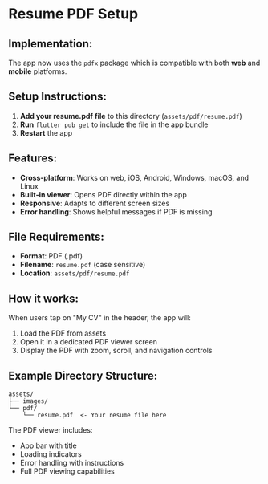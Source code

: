 # Resume PDF Setup

## Implementation:

The app now uses the `pdfx` package which is compatible with both **web** and **mobile** platforms.

## Setup Instructions:

1. **Add your resume.pdf file** to this directory (`assets/pdf/resume.pdf`)
2. **Run** `flutter pub get` to include the file in the app bundle
3. **Restart** the app

## Features:

- **Cross-platform**: Works on web, iOS, Android, Windows, macOS, and Linux
- **Built-in viewer**: Opens PDF directly within the app
- **Responsive**: Adapts to different screen sizes
- **Error handling**: Shows helpful messages if PDF is missing

## File Requirements:

- **Format**: PDF (.pdf)
- **Filename**: `resume.pdf` (case sensitive)
- **Location**: `assets/pdf/resume.pdf`

## How it works:

When users tap on "My CV" in the header, the app will:

1. Load the PDF from assets
2. Open it in a dedicated PDF viewer screen
3. Display the PDF with zoom, scroll, and navigation controls

## Example Directory Structure:

```
assets/
├── images/
└── pdf/
    └── resume.pdf  <- Your resume file here
```

The PDF viewer includes:

- App bar with title
- Loading indicators
- Error handling with instructions
- Full PDF viewing capabilities
